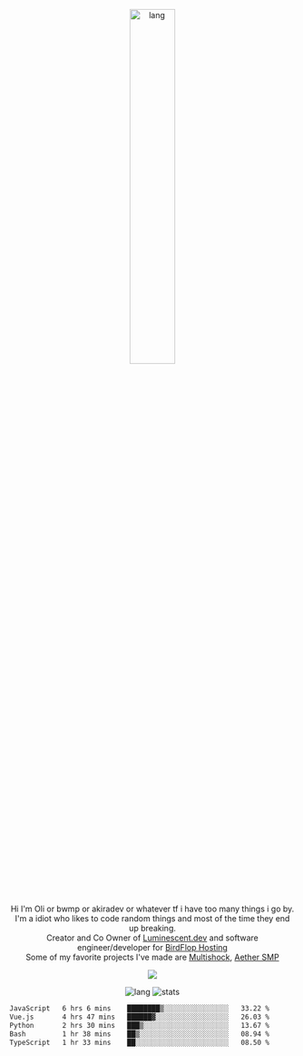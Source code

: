 <p align="center">
 <a href="https://luminescent.dev">
  <img width="40%" alt="lang" src="https://github.com/bwmp/bwmp/blob/main/l_10.png?raw=true" />
 </a>
</p>

<p align="center">
 Hi I'm Oli or bwmp or akiradev or whatever tf i have too many things i go by.<br>
 I'm a idiot who likes to code random things and most of the time they end up breaking.<br>
 Creator and Co Owner of <a href="https://luminescent.dev">Luminescent.dev</a> and software engineer/developer for <a href="https://www.birdflop.com">BirdFlop Hosting</a><br>
 Some of my favorite projects I've made are <a href="https://github.com/PiShock-Inc/MultiShock">Multishock</a>, <a href="https://www.aethersmp.com">Aether SMP</a>
</p>

<p align="center">
  <a href="https://discord.com/users/798738506859282482"><img align="center" src="https://lanyard-profile-readme.vercel.app/api/798738506859282482?bg=433e4f&borderRadius=10px&showDisplayName=true&idleMessage=Probably%20sleeping"/></a>
</p>

<p align="center">
 <img alt="lang" src="https://github-readme-stats.vercel.app/api/top-langs/?username=bwmp&layout=compact&hide_border=true&langs_count=10&theme=transparent&custom_title=Languages" />
 <img alt="stats" src="https://github-readme-stats.vercel.app/api?username=bwmp&show_icons=true&hide_border=true&count_private=true&theme=transparent&custom_title=Statistics">
</p>
<p align="center">
 <!--START_SECTION:waka-->

```txt
JavaScript   6 hrs 6 mins    ████████▒░░░░░░░░░░░░░░░░   33.22 %
Vue.js       4 hrs 47 mins   ██████▓░░░░░░░░░░░░░░░░░░   26.03 %
Python       2 hrs 30 mins   ███▒░░░░░░░░░░░░░░░░░░░░░   13.67 %
Bash         1 hr 38 mins    ██▒░░░░░░░░░░░░░░░░░░░░░░   08.94 %
TypeScript   1 hr 33 mins    ██░░░░░░░░░░░░░░░░░░░░░░░   08.50 %
```

<!--END_SECTION:waka-->
</p>
